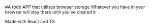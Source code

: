 #A todo APP that utilises browser storage
Whatever you have in your browser will stay there until you've cleared it 

Made with React and TS 

